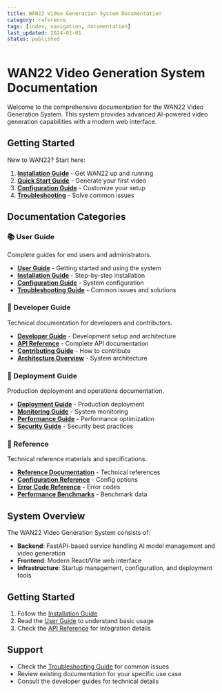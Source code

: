 ```yaml
---
title: WAN22 Video Generation System Documentation
category: reference
tags: [index, navigation, documentation]
last_updated: 2024-01-01
status: published
---
```


# WAN22 Video Generation System Documentation

Welcome to the comprehensive documentation for the WAN22 Video Generation System. This system provides advanced AI-powered video generation capabilities with a modern web interface.

## Getting Started

New to WAN22? Start here:

1. **[Installation Guide](user-guide/installation.md)** - Get WAN22 up and running
2. **[Quick Start Guide](user-guide/quick-start.md)** - Generate your first video
3. **[Configuration Guide](user-guide/configuration.md)** - Customize your setup
4. **[Troubleshooting](user-guide/troubleshooting.md)** - Solve common issues

## Documentation Categories

### 📚 User Guide

Complete guides for end users and administrators.

- **[User Guide](user-guide/index.md)** - Getting started and using the system
- **[Installation Guide](user-guide/installation.md)** - Step-by-step installation
- **[Configuration Guide](user-guide/configuration.md)** - System configuration
- **[Troubleshooting Guide](user-guide/troubleshooting.md)** - Common issues and solutions

### 🔧 Developer Guide

Technical documentation for developers and contributors.

- **[Developer Guide](developer-guide/index.md)** - Development setup and architecture
- **[API Reference](api/index.md)** - Complete API documentation
- **[Contributing Guide](developer-guide/contributing.md)** - How to contribute
- **[Architecture Overview](developer-guide/architecture.md)** - System architecture

### 🚀 Deployment Guide

Production deployment and operations documentation.

- **[Deployment Guide](deployment/index.md)** - Production deployment
- **[Monitoring Guide](deployment/monitoring.md)** - System monitoring
- **[Performance Guide](deployment/performance.md)** - Performance optimization
- **[Security Guide](deployment/security.md)** - Security best practices

### 📖 Reference

Technical reference materials and specifications.

- **[Reference Documentation](reference/index.md)** - Technical references
- **[Configuration Reference](reference/configuration/index.md)** - Config options
- **[Error Code Reference](reference/troubleshooting/error-codes.md)** - Error codes
- **[Performance Benchmarks](reference/performance/benchmarks.md)** - Benchmark data

## System Overview

The WAN22 Video Generation System consists of:

- **Backend**: FastAPI-based service handling AI model management and video generation
- **Frontend**: Modern React/Vite web interface
- **Infrastructure**: Startup management, configuration, and deployment tools

## Getting Started

1. Follow the [Installation Guide](user-guide/installation.md)
2. Read the [User Guide](user-guide/index.md) to understand basic usage
3. Check the [API Reference](api/index.md) for integration details

## Support

- Check the [Troubleshooting Guide](user-guide/troubleshooting.md) for common issues
- Review existing documentation for your specific use case
- Consult the developer guides for technical details
